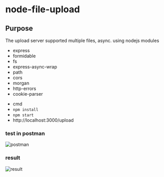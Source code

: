 # node-file-upload

## Purpose
The upload server supported multiple files, async.
using nodejs
modules
- express
- formidable
- fs
- express-async-wrap
- path
- cors
- morgan
- http-errors
- cookie-parser

* cmd
* `npm install`
* `npm start`
* http://localhost:3000/upload

### test in postman
![postman](https://i.imgur.com/ytzq3wA.png)


### result
![result](https://i.imgur.com/saUCEeN.png)
